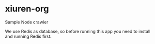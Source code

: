 # xiuren-org
Sample Node crawler

We use Redis as database, so before running this app you need to install and running Redis first.
